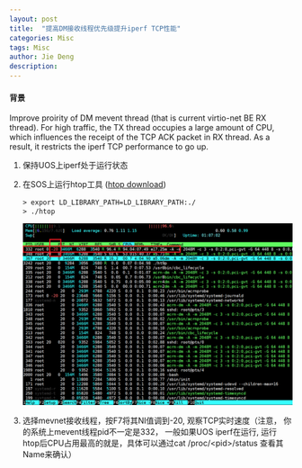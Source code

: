 ```yaml
---
layout: post
title:  "提高DM接收线程优先级提升iperf TCP性能"
categories: Misc
tags: Misc
author: Jie Deng
description: 
---
```


#### 背景

Improve proirity of DM mevent thread (that is current virtio-net BE RX thread). For high traffic, the TX thread occupies a large amount of CPU, which influences the receipt of the TCP ACK packet in RX thread. As a result, it restricts the iperf TCP performance to go up. 

1. 保持UOS上iperf处于运行状态

2. 在SOS上运行htop工具 ([htop download](/assets/res/htop.tar))
   ```
   > export LD_LIBRARY_PATH=LD_LIBRARY_PATH:./
   > ./htop
   ```

   ![htop](/assets/images/htop.png)

3. 选择mevnet接收线程，按F7将其NI值调到-20, 观察TCP实时速度（注意， 你的系统上mevent线程pid不一定是332， 一般如果UOS iperf在运行, 运行htop后CPU占用最高的就是，具体可以通过cat /proc/\<pid\>/status 查看其Name来确认）
